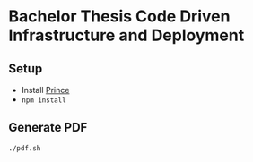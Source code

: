 # Bachelor Thesis Code Driven Infrastructure and Deployment

## Setup

* Install [Prince](http://www.princexml.com)
* `npm install`

## Generate PDF

```
./pdf.sh
```
